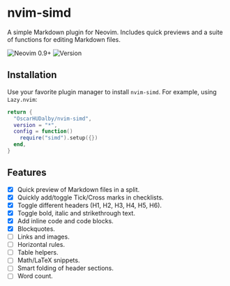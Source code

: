 # nvim-simd

A simple Markdown plugin for Neovim. Includes quick previews and a suite of functions for editing Markdown files.

![Neovim 0.9+](https://img.shields.io/badge/Neovim-0.9%2B-%2300AF5B.svg?logo=neovim&logoColor=white)
![Version](https://img.shields.io/github/v/tag/OscarHUDalby/nvim-simd)

## Installation

Use your favorite plugin manager to install `nvim-simd`. For example, using `Lazy.nvim`:

```lua
return {
  "OscarHUDalby/nvim-simd",
  version = "*",
  config = function()
    require("simd").setup({})
  end,
}
```

## Features

- [x] Quick preview of Markdown files in a split.
- [x] Quickly add/toggle Tick/Cross marks in checklists.
- [x] Toggle different headers (H1, H2, H3, H4, H5, H6).
- [x] Toggle bold, italic and strikethrough text.
- [x] Add inline code and code blocks.
- [x] Blockquotes.
- [ ] Links and images.
- [ ] Horizontal rules.
- [ ] Table helpers.
- [ ] Math/LaTeX snippets.
- [ ] Smart folding of header sections.
- [ ] Word count.
